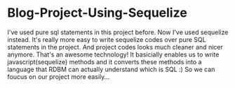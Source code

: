 # Blog-Project-Using-Sequelize
I've used pure sql statements in this project before. Now I've used sequelize instead. It's really more easy to write sequelize codes over pure SQL statements in the project. And project codes looks much cleaner and nicer anymore. That's an awesome technology! It basicially enables us to write javascript(sequelize) methods and it converts these methods into a language that RDBM can actually understand which is SQL :)  So we can foucus on our project more easily...
